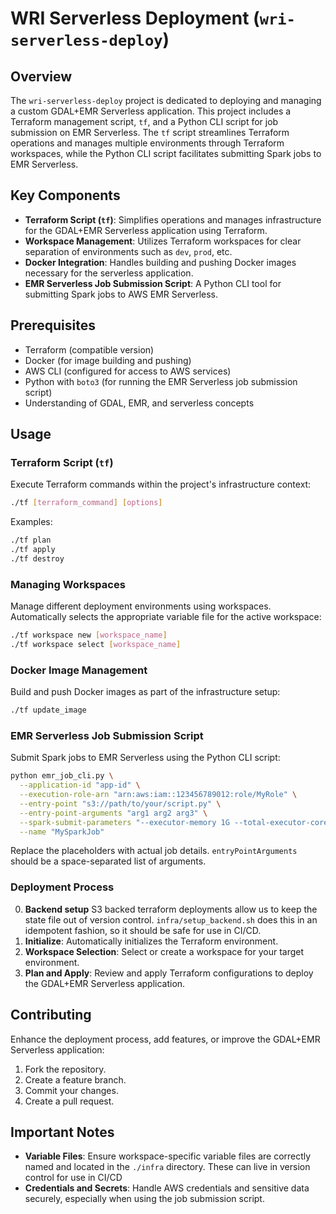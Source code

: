 # WRI Serverless Deployment (`wri-serverless-deploy`)

## Overview

The `wri-serverless-deploy` project is dedicated to deploying and managing a custom GDAL+EMR Serverless application. This project includes a Terraform management script, `tf`, and a Python CLI script for job submission on EMR Serverless. The `tf` script streamlines Terraform operations and manages multiple environments through Terraform workspaces, while the Python CLI script facilitates submitting Spark jobs to EMR Serverless.

## Key Components

- **Terraform Script (`tf`)**: Simplifies operations and manages infrastructure for the GDAL+EMR Serverless application using Terraform.
- **Workspace Management**: Utilizes Terraform workspaces for clear separation of environments such as `dev`, `prod`, etc.
- **Docker Integration**: Handles building and pushing Docker images necessary for the serverless application.
- **EMR Serverless Job Submission Script**: A Python CLI tool for submitting Spark jobs to AWS EMR Serverless.

## Prerequisites

- Terraform (compatible version)
- Docker (for image building and pushing)
- AWS CLI (configured for access to AWS services)
- Python with `boto3` (for running the EMR Serverless job submission script)
- Understanding of GDAL, EMR, and serverless concepts

## Usage

### Terraform Script (`tf`)

Execute Terraform commands within the project's infrastructure context:

```bash
./tf [terraform_command] [options]
```

Examples:

```bash
./tf plan
./tf apply
./tf destroy
```

### Managing Workspaces

Manage different deployment environments using workspaces. Automatically selects the appropriate variable file for the active workspace:

```bash
./tf workspace new [workspace_name]
./tf workspace select [workspace_name]
```

### Docker Image Management

Build and push Docker images as part of the infrastructure setup:

```bash
./tf update_image
```

### EMR Serverless Job Submission Script

Submit Spark jobs to EMR Serverless using the Python CLI script:

```bash
python emr_job_cli.py \
  --application-id "app-id" \
  --execution-role-arn "arn:aws:iam::123456789012:role/MyRole" \
  --entry-point "s3://path/to/your/script.py" \
  --entry-point-arguments "arg1 arg2 arg3" \
  --spark-submit-parameters "--executor-memory 1G --total-executor-cores 2" \
  --name "MySparkJob"
```

Replace the placeholders with actual job details. `entryPointArguments` should be a space-separated list of arguments.

### Deployment Process

0. **Backend setup** S3 backed terraform deployments allow us to keep the state file out of version control. `infra/setup_backend.sh` does this in an idempotent fashion, so it should be safe for use in CI/CD.
1. **Initialize**: Automatically initializes the Terraform environment.
2. **Workspace Selection**: Select or create a workspace for your target environment.
3. **Plan and Apply**: Review and apply Terraform configurations to deploy the GDAL+EMR Serverless application.

## Contributing

Enhance the deployment process, add features, or improve the GDAL+EMR Serverless application:

1. Fork the repository.
2. Create a feature branch.
3. Commit your changes.
4. Create a pull request.

## Important Notes

- **Variable Files**: Ensure workspace-specific variable files are correctly named and located in the `./infra` directory. These can live in version control for use in CI/CD
- **Credentials and Secrets**: Handle AWS credentials and sensitive data securely, especially when using the job submission script.